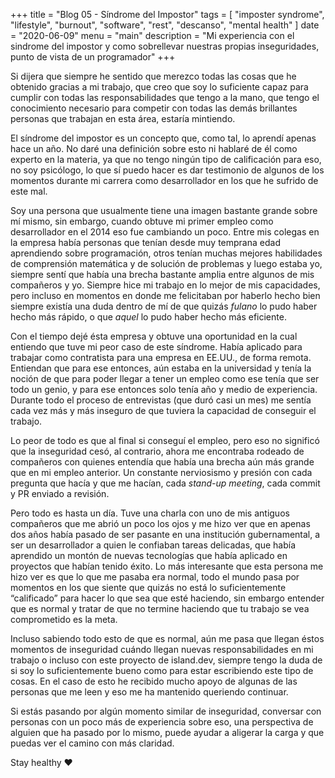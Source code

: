 +++
title = "Blog 05 - Síndrome del Impostor"
tags = [
    "imposter syndrome",
    "lifestyle",
		"burnout",
		"software",
		"rest",
		"descanso",
		"mental health"
]
date = "2020-06-09"
menu = "main"
description = "Mi experiencia con el sindrome del impostor y como sobrellevar nuestras propias inseguridades, punto de vista de un programador"
+++

Si dijera que siempre he sentido que merezco todas las cosas que he obtenido gracias a mi trabajo, que creo que soy lo suficiente capaz para cumplir con todas las responsabilidades que tengo a la mano, que tengo el conocimiento necesario para competir con todas las demás brillantes personas que trabajan en esta área, estaría mintiendo.

El síndrome del impostor es un concepto que, como tal, lo aprendí apenas hace un año. No daré una definición sobre esto ni hablaré de él como experto en la materia, ya que no tengo ningún tipo de calificación para eso, no soy psicólogo, lo que sí puedo hacer es dar testimonio de algunos de los momentos durante mi carrera como desarrollador en los que he sufrido de este mal. 

Soy una persona que usualmente tiene una imagen bastante grande sobre mí mismo, sin embargo, cuando obtuve mi primer empleo como desarrollador en el 2014 eso fue cambiando un poco. Entre mis colegas en la empresa había personas que tenían desde muy temprana edad aprendiendo sobre programación, otros tenían muchas mejores habilidades de comprensión matemática y de solución de problemas y luego estaba yo, siempre sentí que había una brecha bastante amplia entre algunos de mis compañeros y yo. Siempre hice mi trabajo en lo mejor de mis capacidades, pero incluso en momentos en donde me felicitaban por haberlo hecho bien siempre existía una duda dentro de mí de que quizás _fulano_ lo pudo haber hecho más rápido, o que _aquel_ lo pudo haber hecho más eficiente.

Con el tiempo dejé ésta empresa y obtuve una oportunidad en la cual entiendo que tuve mi peor caso de este síndrome. Había aplicado para trabajar como contratista para una empresa en EE.UU., de forma remota. Entiendan que para ese entonces, aún estaba en la universidad y tenía la noción de que para poder llegar a tener un empleo como ese tenía que ser todo un genio, y para ese entonces solo tenía año y medio de experiencia. Durante todo el proceso de entrevistas (que duró casi un mes) me sentía cada vez más y más inseguro de que tuviera la capacidad de conseguir el trabajo. 

Lo peor de todo es que al final si conseguí el empleo, pero eso no significó que la inseguridad cesó, al contrario, ahora me encontraba rodeado de compañeros con quienes entendía que había una brecha aún más grande que en mi empleo anterior. Un constante nerviosismo y presión con cada pregunta que hacía y que me hacían, cada _stand-up meeting_, cada commit y PR enviado a revisión.

Pero todo es hasta un día. Tuve una charla con uno de mis antiguos compañeros que me abrió un poco los ojos y me hizo ver que en apenas dos años había pasado de ser pasante en una institución gubernamental, a ser un desarrollador a quien le confiaban tareas delicadas, que había aprendido un montón de nuevas tecnologías que había aplicado en proyectos que habían tenido éxito. Lo más interesante que esta persona me hizo ver es que lo que me pasaba era normal, todo el mundo pasa por momentos en los que siente que quizás no está lo suficientemente “calificado” para hacer lo que sea que esté haciendo, sin embargo entender que es normal y tratar de que no termine haciendo que tu trabajo se vea comprometido es la meta. 

Incluso sabiendo todo esto de que es normal, aún me pasa que llegan éstos momentos de inseguridad cuándo llegan nuevas responsabilidades en mi trabajo o incluso con este proyecto de island.dev, siempre tengo la duda de si soy lo suficientemente bueno como para estar escribiendo este tipo de cosas. En el caso de esto he recibido mucho apoyo de algunas de las personas que me leen y eso me ha mantenido queriendo continuar.

Si estás pasando por algún momento similar de inseguridad, conversar con personas con un poco más de experiencia sobre eso, una perspectiva de alguien que ha pasado por lo mismo, puede ayudar a aligerar la carga y que puedas ver el camino con más claridad. 

Stay healthy ❤️
